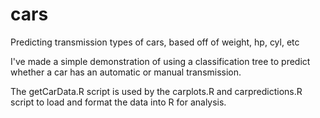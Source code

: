 # cars
Predicting transmission types of cars, based off of weight, hp, cyl, etc

I've made a simple demonstration of using a classification tree to predict whether a car has an automatic or manual transmission.

The getCarData.R script is used by the carplots.R and carpredictions.R script to load and format the data into R for analysis.
